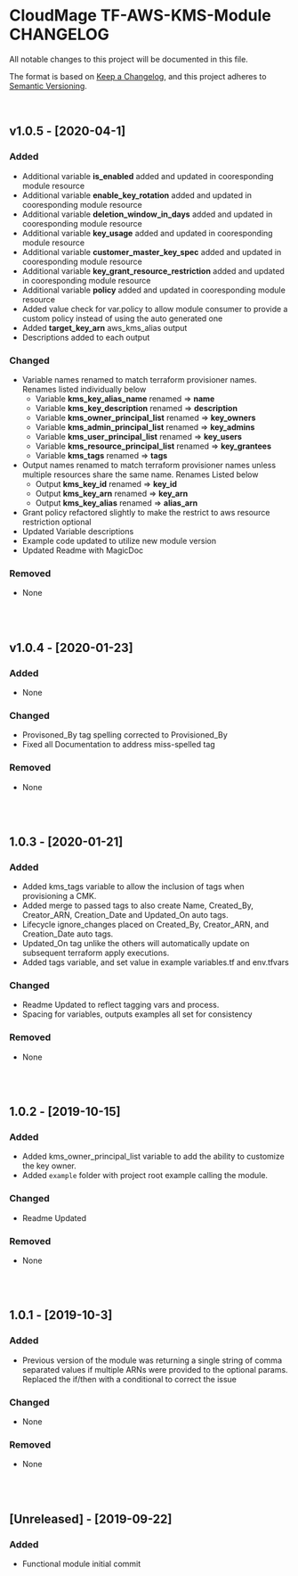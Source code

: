 <!-- VSCode Markdown Exclusions-->
<!-- markdownlint-disable MD024 Multiple Headings with the Same Content-->
# CloudMage TF-AWS-KMS-Module CHANGELOG

All notable changes to this project will be documented in this file.

The format is based on [Keep a Changelog](https://keepachangelog.com/en/1.0.0/),
and this project adheres to [Semantic Versioning](https://semver.org/spec/v2.0.0.html).

<br>

## v1.0.5 - [2020-04-1]

### Added

- Additional variable __is_enabled__ added and updated in cooresponding module resource
- Additional variable __enable_key_rotation__ added and updated in cooresponding module resource
- Additional variable __deletion_window_in_days__ added and updated in cooresponding module resource
- Additional variable __key_usage__ added and updated in cooresponding module resource
- Additional variable __customer_master_key_spec__ added and updated in cooresponding module resource
- Additional variable __key_grant_resource_restriction__ added and updated in cooresponding module resource
- Additional variable __policy__ added and updated in cooresponding module resource
- Added value check for var.policy to allow module consumer to provide a custom policy instead of using the auto generated one
- Added __target_key_arn__ aws_kms_alias output
- Descriptions added to each output

### Changed

- Variable names renamed to match terraform provisioner names. Renames listed individually below
  - Variable __kms_key_alias_name__ renamed => __name__
  - Variable __kms_key_description__ renamed => __description__
  - Variable __kms_owner_principal_list__ renamed => __key_owners__
  - Variable __kms_admin_principal_list__ renamed => __key_admins__
  - Variable __kms_user_principal_list__ renamed => __key_users__
  - Variable __kms_resource_principal_list__ renamed => __key_grantees__
  - Variable __kms_tags__ renamed => __tags__
- Output names renamed to match terraform provisioner names unless multiple resources share the same name. Renames Listed below
  - Output __kms_key_id__ renamed => __key_id__
  - Output __kms_key_arn__ renamed => __key_arn__
  - Output __kms_key_alias__ renamed => __alias_arn__
- Grant policy refactored slightly to make the restrict to aws resource restriction optional
- Updated Variable descriptions
- Example code updated to utilize new module version
- Updated Readme with MagicDoc

### Removed

- None

<br><br>

## v1.0.4 - [2020-01-23]

### Added

- None

### Changed

- Provisoned_By tag spelling corrected to Provisioned_By
- Fixed all Documentation to address miss-spelled tag

### Removed

- None

<br><br>

## 1.0.3 - [2020-01-21]

### Added

- Added kms_tags variable to allow the inclusion of tags when provisioning a CMK.
- Added merge to passed tags to also create Name, Created_By, Creator_ARN, Creation_Date and Updated_On auto tags.
- Lifecycle ignore_changes placed on Created_By, Creator_ARN, and Creation_Date auto tags.
- Updated_On tag unlike the others will automatically update on subsequent terraform apply executions.
- Added tags variable, and set value in example variables.tf and env.tfvars

### Changed

- Readme Updated to reflect tagging vars and process.
- Spacing for variables, outputs examples all set for consistency

### Removed

- None

<br><br>

## 1.0.2 - [2019-10-15]

### Added

- Added kms_owner_principal_list variable to add the ability to customize the key owner.
- Added `example` folder with project root example calling the module.

### Changed

- Readme Updated

### Removed

- None

<br><br>

## 1.0.1 - [2019-10-3]

### Added

- Previous version of the module was returning a single string of comma separated values if multiple ARNs were provided to the optional params. Replaced the if/then with a conditional to correct the issue

### Changed

- None

### Removed

- None

<br><br>

## [Unreleased] - [2019-09-22]

### Added

- Functional module initial commit
